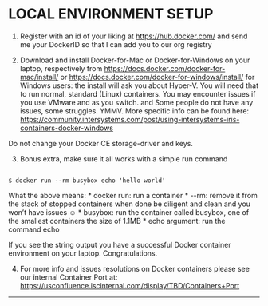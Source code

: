 # LOCAL ENVIRONMENT SETUP


1) Register with an id of your liking at
https://hub.docker.com/
and send me your DockerID so that I can add you to our org registry

2) Download and install Docker-for-Mac or Docker-for-Windows on your laptop, respectively from
https://docs.docker.com/docker-for-mac/install/
or
https://docs.docker.com/docker-for-windows/install/
for Windows users: the install will ask you about Hyper-V. You will need that to run normal, standard (Linux) containers. You may encounter issues if you use VMware and as you switch. and Some people do not have any issues, some struggles. YMMV. More specific info can be found here:
https://community.intersystems.com/post/using-intersystems-iris-containers-docker-windows

Do not change your Docker CE storage-driver and keys.

3) Bonus extra, make sure it all works with a simple run command
```

$ docker run --rm busybox echo 'hello world'
```
What the above means:
	* docker run: run a container
	*  --rm: remove it from the stack of stopped containers when done
be diligent and clean and you won’t have issues ☺
	* busybox: run the container called busybox, one of the smallest containers the size of 1.1MB
	* echo argument: run the command echo

If you see the string output you have a successful Docker container environment on your laptop.
Congratulations.

4) For more info and issues resolutions on Docker containers please see our internal Container Port at:
https://usconfluence.iscinternal.com/display/TBD/Containers+Port

---
